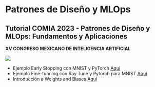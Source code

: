 # Patrones de Diseño y MLOps
## Tutorial COMIA 2023 - Patrones de Diseño y MLOps: Fundamentos y Aplicaciones

**XV CONGRESO MEXICANO DE INTELIGENCIA ARTIFICIAL**

![](http://smia.mx/comia/2023/images/logoComiaWeb.png)

- Ejemplo Early Stopping con MNIST y PyTorch [Aqui](https://github.com/Ivanrs297/patrones-mlops-comia/blob/main/MNIST_Early_Stopping_example.ipynb)
- Ejemplo Fine-tunning con Ray Tune y Pytorch para MNIST [Aqui](https://github.com/Ivanrs297/patrones-mlops-comia/blob/main/ray_tune_mnist_pytorch.py)
- Introducción a Weights and Biases [Aqui](https://github.com/Ivanrs297/patrones-mlops-comia/blob/main/Intro_to_Weights_%26_Biases.ipynb)